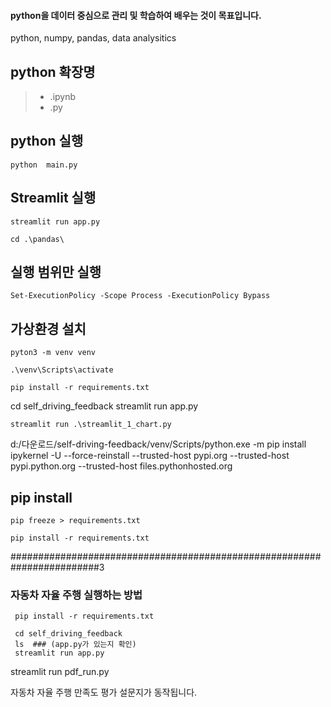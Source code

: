 #### python을 데이터 중심으로 관리 및 학습하여 배우는 것이 목표입니다. 

python, numpy, pandas, data analysitics 


## python 확장명 

> - .ipynb 
> - .py 


## python 실행 

```
python  main.py 
```

## Streamlit 실행 

```
streamlit run app.py 
```

```
cd .\pandas\
```


## 실행 범위만 실행 
```
Set-ExecutionPolicy -Scope Process -ExecutionPolicy Bypass
```


## 가상환경 설치 
```
pyton3 -m venv venv 
```

```
.\venv\Scripts\activate
```

```
pip install -r requirements.txt 
```
cd self_driving_feedback
streamlit run app.py
```
streamlit run .\streamlit_1_chart.py
```

 d:/다운로드/self-driving-feedback/venv/Scripts/python.exe -m pip install ipykernel -U --force-reinstall --trusted-host pypi.org --trusted-host pypi.python.org --trusted-host files.pythonhosted.org

## pip install 

```
pip freeze > requirements.txt 
```
```
pip install -r requirements.txt 
```
########################################################################3

### 자동차 자율 주행 실행하는 방법 

```
 pip install -r requirements.txt  
```

```
 cd self_driving_feedback
 ls  ### (app.py가 있는지 확인) 
 streamlit run app.py
```

streamlit run pdf_run.py

자동차 자율 주행 만족도 평가 설문지가 동작됩니다.  